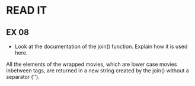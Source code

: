 # READ IT
## EX 08
* Look at the documentation of the join() function. Explain how it is used here.


All the elements of the wrapped movies, which are lower case movies inbetween tags, are returned in a new string created by the join() without a separator ('').